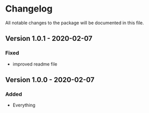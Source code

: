 # Changelog

All notable changes to the package will be documented in this file.

## Version 1.0.1 - 2020-02-07

### Fixed
- improved readme file


## Version 1.0.0 - 2020-02-07

### Added
- Everything
